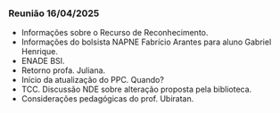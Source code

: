 <h3>Reunião 16/04/2025</h3>

- Informações sobre o Recurso de Reconhecimento.
- Informações do bolsista NAPNE Fabrício Arantes para aluno Gabriel Henrique.
- ENADE BSI.
- Retorno profa. Juliana.  
- Início da atualização do PPC. Quando?
- TCC. Discussão NDE sobre alteração proposta pela biblioteca.
- Considerações pedagógicas do prof. Ubiratan.



  
